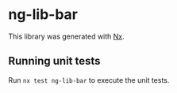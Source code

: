 # ng-lib-bar

This library was generated with [Nx](https://nx.dev).

## Running unit tests

Run `nx test ng-lib-bar` to execute the unit tests.
